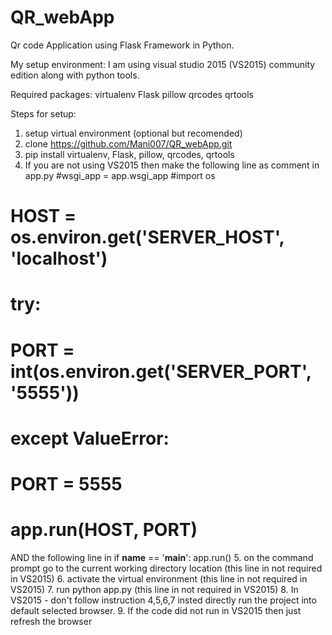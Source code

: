 # QR_webApp
Qr code Application using Flask Framework in Python.

My setup environment:
I am using visual studio 2015 (VS2015) community edition along with python tools.

Required packages:
virtualenv
Flask
pillow
qrcodes
qrtools

Steps for setup:
1. setup virtual environment (optional but recomended)
2. clone https://github.com/Mani007/QR_webApp.git
3. pip install virtualenv, Flask, pillow, qrcodes, qrtools
4. If you are not using VS2015 then make the following line as comment in app.py
#wsgi_app = app.wsgi_app
#import os
#  HOST = os.environ.get('SERVER_HOST', 'localhost')
#  try:
#     PORT = int(os.environ.get('SERVER_PORT', '5555'))
#  except ValueError:
#     PORT = 5555
#  app.run(HOST, PORT)
AND the following line in if __name__ == '__main__':
app.run()
5. on the command prompt go to the current working directory location (this line in not required in VS2015)
6. activate the virtual environment (this line in not required in VS2015)
7. run python app.py (this line in not required in VS2015)
8. In VS2015 - don't follow instruction 4,5,6,7 insted directly run the project into default selected browser.
9. If the code did not run in VS2015 then just refresh the browser
